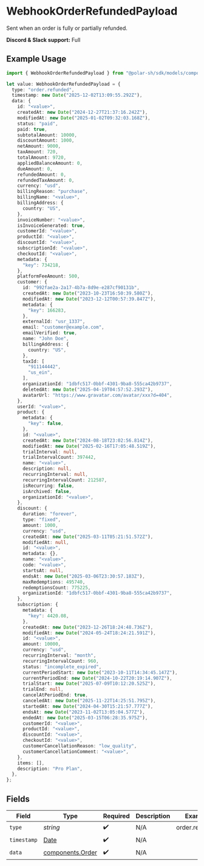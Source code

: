# WebhookOrderRefundedPayload

Sent when an order is fully or partially refunded.

**Discord & Slack support:** Full

## Example Usage

```typescript
import { WebhookOrderRefundedPayload } from "@polar-sh/sdk/models/components/webhookorderrefundedpayload.js";

let value: WebhookOrderRefundedPayload = {
  type: "order.refunded",
  timestamp: new Date("2025-12-02T13:09:55.292Z"),
  data: {
    id: "<value>",
    createdAt: new Date("2024-12-27T21:37:16.242Z"),
    modifiedAt: new Date("2025-01-02T09:32:03.168Z"),
    status: "paid",
    paid: true,
    subtotalAmount: 10000,
    discountAmount: 1000,
    netAmount: 9000,
    taxAmount: 720,
    totalAmount: 9720,
    appliedBalanceAmount: 0,
    dueAmount: 0,
    refundedAmount: 0,
    refundedTaxAmount: 0,
    currency: "usd",
    billingReason: "purchase",
    billingName: "<value>",
    billingAddress: {
      country: "US",
    },
    invoiceNumber: "<value>",
    isInvoiceGenerated: true,
    customerId: "<value>",
    productId: "<value>",
    discountId: "<value>",
    subscriptionId: "<value>",
    checkoutId: "<value>",
    metadata: {
      "key": 734218,
    },
    platformFeeAmount: 500,
    customer: {
      id: "992fae2a-2a17-4b7a-8d9e-e287cf90131b",
      createdAt: new Date("2023-10-23T16:50:39.580Z"),
      modifiedAt: new Date("2023-12-12T00:57:39.847Z"),
      metadata: {
        "key": 166283,
      },
      externalId: "usr_1337",
      email: "customer@example.com",
      emailVerified: true,
      name: "John Doe",
      billingAddress: {
        country: "US",
      },
      taxId: [
        "911144442",
        "us_ein",
      ],
      organizationId: "1dbfc517-0bbf-4301-9ba8-555ca42b9737",
      deletedAt: new Date("2025-04-19T04:57:52.293Z"),
      avatarUrl: "https://www.gravatar.com/avatar/xxx?d=404",
    },
    userId: "<value>",
    product: {
      metadata: {
        "key": false,
      },
      id: "<value>",
      createdAt: new Date("2024-08-18T23:02:56.814Z"),
      modifiedAt: new Date("2025-02-16T17:05:48.519Z"),
      trialInterval: null,
      trialIntervalCount: 397442,
      name: "<value>",
      description: null,
      recurringInterval: null,
      recurringIntervalCount: 212587,
      isRecurring: false,
      isArchived: false,
      organizationId: "<value>",
    },
    discount: {
      duration: "forever",
      type: "fixed",
      amount: 1000,
      currency: "usd",
      createdAt: new Date("2025-03-11T05:21:51.572Z"),
      modifiedAt: null,
      id: "<value>",
      metadata: {},
      name: "<value>",
      code: "<value>",
      startsAt: null,
      endsAt: new Date("2025-03-06T23:30:57.183Z"),
      maxRedemptions: 495740,
      redemptionsCount: 775225,
      organizationId: "1dbfc517-0bbf-4301-9ba8-555ca42b9737",
    },
    subscription: {
      metadata: {
        "key": 4420.08,
      },
      createdAt: new Date("2023-12-26T18:24:48.736Z"),
      modifiedAt: new Date("2024-05-24T18:24:21.591Z"),
      id: "<value>",
      amount: 10000,
      currency: "usd",
      recurringInterval: "month",
      recurringIntervalCount: 960,
      status: "incomplete_expired",
      currentPeriodStart: new Date("2023-10-11T14:34:45.147Z"),
      currentPeriodEnd: new Date("2024-10-22T20:19:14.907Z"),
      trialStart: new Date("2025-07-09T10:12:20.525Z"),
      trialEnd: null,
      cancelAtPeriodEnd: true,
      canceledAt: new Date("2025-11-22T14:25:51.795Z"),
      startedAt: new Date("2024-04-30T15:21:57.777Z"),
      endsAt: new Date("2023-11-02T13:05:04.577Z"),
      endedAt: new Date("2025-03-15T06:28:35.975Z"),
      customerId: "<value>",
      productId: "<value>",
      discountId: "<value>",
      checkoutId: "<value>",
      customerCancellationReason: "low_quality",
      customerCancellationComment: "<value>",
    },
    items: [],
    description: "Pro Plan",
  },
};
```

## Fields

| Field                                                                                         | Type                                                                                          | Required                                                                                      | Description                                                                                   | Example                                                                                       |
| --------------------------------------------------------------------------------------------- | --------------------------------------------------------------------------------------------- | --------------------------------------------------------------------------------------------- | --------------------------------------------------------------------------------------------- | --------------------------------------------------------------------------------------------- |
| `type`                                                                                        | *string*                                                                                      | :heavy_check_mark:                                                                            | N/A                                                                                           | order.refunded                                                                                |
| `timestamp`                                                                                   | [Date](https://developer.mozilla.org/en-US/docs/Web/JavaScript/Reference/Global_Objects/Date) | :heavy_check_mark:                                                                            | N/A                                                                                           |                                                                                               |
| `data`                                                                                        | [components.Order](../../models/components/order.md)                                          | :heavy_check_mark:                                                                            | N/A                                                                                           |                                                                                               |